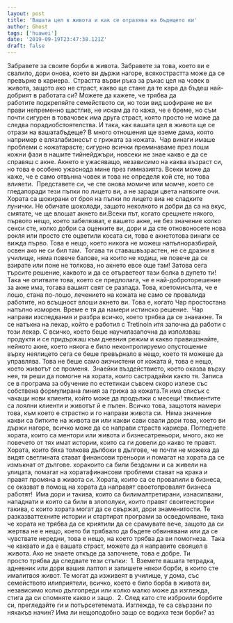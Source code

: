 ```yaml
---
layout: post
title: 'Вашата цел в живота и как се отразява на бъдещето ви'
author: Ghost
tags: ['huawei']
date: '2019-09-19T23:47:38.121Z'
draft: false
---
```


Забравете за своите борби в живота. Забравете за това, което ви е свалило, дори онова, което ви държи нагоре, всякострастта може да се превърне в кариера.  Страстта върви ръка за ръкас цел на човек в живота, защото ако не страст, какво ще стане да те кара да бъдеш най-добрият в работата си? Можете да кажете, че трябва да работите подкрепяйте семейството си, но този вид шофиране не ви прави непременно щастлив, не искам да го кажа, че е бреме, но съм почти сигурен в товачовек има друга страст, която просто не може да следва порадиобстоятелства. И така, как вашата цел в живота ще се отрази на вашатабъдеще? В много отношения ще вземе дама, която например е влязлабизнесът с грижата за кожата.  Чар винаги имаше проблеми с кожатарасте; сигурно всички преминаваме през лоши кожни фази в нашите тийнейджъри, новсеки не знае какво е да се справяш с акне. Акнето е ужасяващо, независимо на каква възраст си, но това е особено ужаснода мине през гимназията. Всеки може да каже, че е само отвънна човек и това не определя кой сте, но това влияети.  Представете си, че сте онова момиче или момче, което се гледапоради тези пъпки по лицето ви, а не заради цвета натвоите очи. Хората са шокирани от броя на пъпки по лицето виа не сладките лунички. Не обичате шоколади, защото неколкото и добри да са на вкус, смятате, че ще влошат акнето ви.Всеки път, когато срещнете някого, първото нещо, което забелязват, е вашето акне, не без значение колко секси сте, колко добри са оценките ви, дори и да сте отновоносете нова рокля или просто сте оцветили косата си, това е акнетотова винаги се вижда първо. Това е нещо, което никога не можеш напълноразбирай, освен ако не си бил там.  Тогава ти ставашвъзрастен, не се дразни в училище, няма повече балове, на които не ходиш, не повече да се взирате или поне не толкова, но акнето евсе още там! Затова сега търсите решение, каквото и да се отърветеот тази болка в дупето ти! Така че опитвате това, което се предполага, че е най-доброторешение за акне има, тогава вашият свят се разпада. Това, коетомисълта, че е лошо, стана по-лошо, лечението на кожата не само се провалида работите, но всъщност влоши акнето ви. Това е, когато Чар простостана напълно изморен. Време е тя да намери истинско решение.  Чар направи изследвания и разбра всичко, което трябва да се знаеакне. Тя се натъкна на лекар, който е работил с Tretinoin итя започна да работи с този лекар. С всичко, което беше научилазапочна да използваш продукти и се придържаш към дневния режим и какво правишзнайте, нейното акне, което някога е било неконтролируемо опустошение върху неялицето сега се беше превърнало в нещо, което тя можеше да управлява. Това не беше само аизчистени от кожата й, това е нещо, което животът се променя.  Знаейки въздействието, което оказва върху нея, тя реши да помогне на хората, които састрадайки както тя. Записа се в програма за обучение по естетикаи съвсем скоро излезе със собствена формулирана линия за грижа за кожата.Тя има списък с чакащи нови клиенти, който може да продължи с месеци! тяклиентите са лоялни клиенти и животът й е пълен. Всичко това, защототя намери това, към което е страстно и го направи живота си.  Няма значение какви са битките на живота ви или какви сави свали дори това, което ви държи нагоре, всичко може да се направи страств кариера. Погледнете хората, които са ментори или живота и бизнесатреньори, много, ако не повечето от тях имат истории, които са ги довели до какво те правят. Хората, които бяха толкова дълбоки в дългове, че почти не можеха да видят светлината стават финансови треньори и помагат на хората да се измъкнат от дългове. хоракоито са били бездомни и са живели на улицата, помагат на хоратафинансови проблеми стават на крака и правят промяна в живота си. Хората, които са се провалили в бизнеса, се оказват в помощ на хората да направят своетопровалят бизнеса работят!  Има дори и такива, които са билималтретирани, изнасилвани, нападнати и които са били в злополуки, които правят своитеистории такива, с които хората могат да се свържат, дори знаменитости. Те разказваттехните истории и стартират програми за осведомяване, така че хората не трябва да се криятили да се срамувате вече, защото да си жертва не е нещо, което би трябвало да бъдете обвинявани или да се чувствате нередни, това е нещо, на което трябва да ви помогнеза.  Така че каквато и да е вашата страст, можете да я направите свояцел в живота. Ако не знаете откъде да започнете, това е добре. Ти просто трябва да следвате тези стъпки:  1. Вземете вашата тетрадка, aдневник или дори вашия лаптоп и запишете някои борби, в които сте ималитвоя живот. Те могат да изживеят в училище, у дома, със семейството илиприятели, всичко, което е било борба в живота ви, независимо колко дългопреди или колко малко може да изглежда, стига да си спомняте какво и защо.  2. След като сте изброили борбите си, прегледайте ги и потърсететемата. Изглежда, те са свързани по някакъв начин? Има ли нещоподобно защо се водиха тези борби? аз
